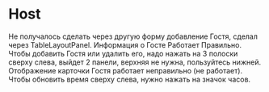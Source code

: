 # Host
Не получалось сделать через другую форму добавление Гостя, сделал через TableLayoutPanel. Информация о Госте Работает Правильно. 
Чтобы добавить Гостя или удалить его, надо нажать на 3 полоски сверху слева, выйдет 2 панели, верхняя не нужна, пользуйтесь нижней.
Отображение карточки Гостя работает неправильно (не работает). Чтобы обновить время сверху слева, нужно нажать на значок часов.
